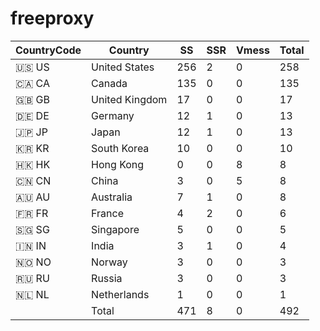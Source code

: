 # freeproxy

|CountryCode|Country|SS|SSR|Vmess|Total|
|  ----  | ----  |  ----  | ----  |  ----  | ----  |
|🇺🇸 US|United States|256|2|0|258|
|🇨🇦 CA|Canada|135|0|0|135|
|🇬🇧 GB|United Kingdom|17|0|0|17|
|🇩🇪 DE|Germany|12|1|0|13|
|🇯🇵 JP|Japan|12|1|0|13|
|🇰🇷 KR|South Korea|10|0|0|10|
|🇭🇰 HK|Hong Kong|0|0|8|8|
|🇨🇳 CN|China|3|0|5|8|
|🇦🇺 AU|Australia|7|1|0|8|
|🇫🇷 FR|France|4|2|0|6|
|🇸🇬 SG|Singapore|5|0|0|5|
|🇮🇳 IN|India|3|1|0|4|
|🇳🇴 NO|Norway|3|0|0|3|
|🇷🇺 RU|Russia|3|0|0|3|
|🇳🇱 NL|Netherlands|1|0|0|1|
||Total|471|8|0|492|
